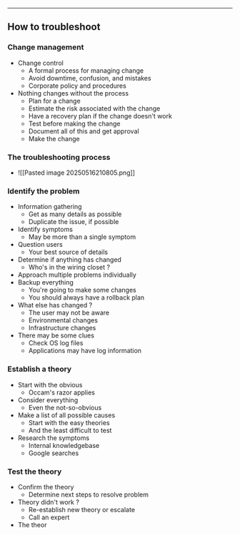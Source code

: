 
---

## How to troubleshoot

### Change management
- Change control
	- A formal process for managing change
	- Avoid downtime, confusion, and mistakes
	- Corporate policy and procedures
- Nothing changes without the process
	- Plan for a change
	- Estimate the risk associated with the change
	- Have a recovery plan if the change doesn't work
	- Test before making the change
	- Document all of this and get approval
	- Make the change
### The troubleshooting process
- ![[Pasted image 20250516210805.png]]

### Identify the problem
- Information gathering
	- Get as many details as possible
	- Duplicate the issue, if possible
- Identify symptoms
	- May be more than a single symptom
- Question users
	- Your best source of details
- Determine if anything has changed
	- Who's in the wiring closet ?
- Approach multiple problems individually
- Backup everything
	- You're going to make some changes 
	- You should always have a rollback plan
- What else has changed ?
	- The user may not be aware
	- Environmental changes
	- Infrastructure changes
- There may be some clues
	- Check OS log files
	- Applications may have log information

### Establish a theory
- Start with the obvious
	- Occam's razor applies
- Consider everything
	- Even the not-so-obvious
- Make a list of all possible causes
	- Start with the easy theories
	- And the least difficult to test
- Research the symptoms
	- Internal knowledgebase
	- Google searches

### Test the theory
- Confirm the theory
	- Determine next steps to resolve problem
- Theory didn't work ?
	- Re-establish new theory or escalate
	- Call an expert
- The theor